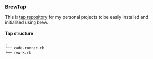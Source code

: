 ### BrewTap

This is [tap repository](https://docs.brew.sh/Taps) for my personal projects to be easily installed and initialised using brew.

#### Tap structure
```graphql
.
└── code-runner.rb
└── rewrk.rb
```
